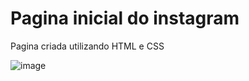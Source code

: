 # Pagina inicial do instagram
Pagina criada utilizando HTML e CSS


![image](https://user-images.githubusercontent.com/66981887/176940911-1a2733d6-ed1f-41a9-8874-c8aa613e5ea6.png)
